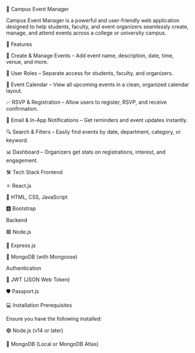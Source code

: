 🎉 Campus Event Manager

Campus Event Manager is a powerful and user-friendly web application designed to help students, faculty, and event organizers seamlessly create, manage, and attend events across a college or university campus.

🚀 Features

📝 Create & Manage Events – Add event name, description, date, time, venue, and more.

👥 User Roles – Separate access for students, faculty, and organizers.

📆 Event Calendar – View all upcoming events in a clean, organized calendar layout.

✅ RSVP & Registration – Allow users to register, RSVP, and receive confirmation.

🔔 Email & In-App Notifications – Get reminders and event updates instantly.

🔍 Search & Filters – Easily find events by date, department, category, or keyword.

📊 Dashboard – Organizers get stats on registrations, interest, and engagement.

🛠️ Tech Stack
Frontend

⚛️ React.js

🎨 HTML, CSS, JavaScript

🅱️ Bootstrap

Backend

🟩 Node.js

🚂 Express.js

🍃 MongoDB (with Mongoose)

Authentication

🔐 JWT (JSON Web Token)

🛡️ Passport.js

💻 Installation
Prerequisites

Ensure you have the following installed:

🟢 Node.js (v14 or later)

🍃 MongoDB (Local or MongoDB Atlas)

